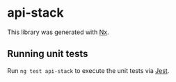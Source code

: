 # api-stack

This library was generated with [Nx](https://nx.dev).

## Running unit tests

Run `ng test api-stack` to execute the unit tests via [Jest](https://jestjs.io).
